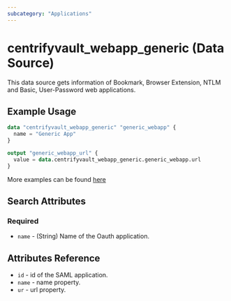 ```yaml
---
subcategory: "Applications"
---
```


# centrifyvault_webapp_generic (Data Source)

This data source gets information of Bookmark, Browser Extension, NTLM and Basic, User-Password web applications.

## Example Usage

```terraform
data "centrifyvault_webapp_generic" "generic_webapp" {
  name = "Generic App"
}

output "generic_webapp_url" {
  value = data.centrifyvault_webapp_generic.generic_webapp.url
}
```

More examples can be found [here](https://github.com/marcozj/terraform-provider-centrifyvault/tree/main/examples/centrifyvault_webapp_generic)

## Search Attributes

### Required

- `name` - (String) Name of the Oauth application.

## Attributes Reference

- `id` - id of the SAML application.
- `name` - name property.
- `ur` - url property.
